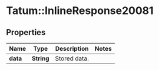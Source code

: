 # Tatum::InlineResponse20081

## Properties
Name | Type | Description | Notes
------------ | ------------- | ------------- | -------------
**data** | **String** | Stored data. | 

